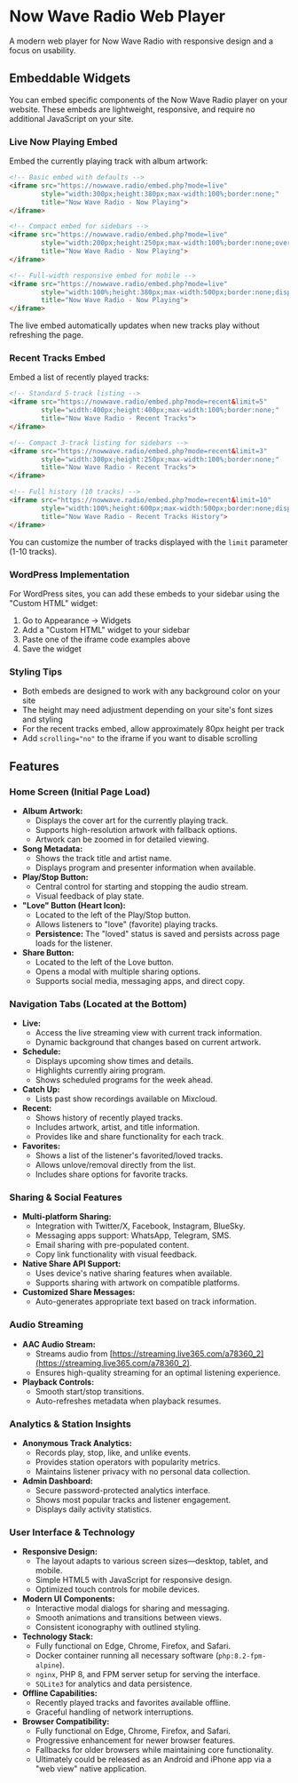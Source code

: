 # Now Wave Radio Web Player

A modern web player for Now Wave Radio with responsive design and a focus on usability.

## Embeddable Widgets

You can embed specific components of the Now Wave Radio player on your website. These embeds are lightweight, responsive, and require no additional JavaScript on your site.

### Live Now Playing Embed

Embed the currently playing track with album artwork:

```html
<!-- Basic embed with defaults -->
<iframe src="https://nowwave.radio/embed.php?mode=live" 
        style="width:300px;height:380px;max-width:100%;border:none;"
        title="Now Wave Radio - Now Playing">
</iframe>

<!-- Compact embed for sidebars -->
<iframe src="https://nowwave.radio/embed.php?mode=live" 
        style="width:200px;height:250px;max-width:100%;border:none;overflow:hidden;"
        title="Now Wave Radio - Now Playing">
</iframe>

<!-- Full-width responsive embed for mobile -->
<iframe src="https://nowwave.radio/embed.php?mode=live" 
        style="width:100%;height:380px;max-width:500px;border:none;display:block;margin:0 auto;"
        title="Now Wave Radio - Now Playing">
</iframe>
```

The live embed automatically updates when new tracks play without refreshing the page.

### Recent Tracks Embed

Embed a list of recently played tracks:

```html
<!-- Standard 5-track listing -->
<iframe src="https://nowwave.radio/embed.php?mode=recent&limit=5" 
        style="width:400px;height:400px;max-width:100%;border:none;"
        title="Now Wave Radio - Recent Tracks">
</iframe>

<!-- Compact 3-track listing for sidebars -->
<iframe src="https://nowwave.radio/embed.php?mode=recent&limit=3" 
        style="width:300px;height:250px;max-width:100%;border:none;"
        title="Now Wave Radio - Recent Tracks">
</iframe>

<!-- Full history (10 tracks) -->
<iframe src="https://nowwave.radio/embed.php?mode=recent&limit=10" 
        style="width:100%;height:600px;max-width:500px;border:none;display:block;margin:0 auto;"
        title="Now Wave Radio - Recent Tracks History">
</iframe>
```

You can customize the number of tracks displayed with the `limit` parameter (1-10 tracks).

### WordPress Implementation

For WordPress sites, you can add these embeds to your sidebar using the "Custom HTML" widget:

1. Go to Appearance → Widgets
2. Add a "Custom HTML" widget to your sidebar
3. Paste one of the iframe code examples above
4. Save the widget

### Styling Tips

- Both embeds are designed to work with any background color on your site
- The height may need adjustment depending on your site's font sizes and styling
- For the recent tracks embed, allow approximately 80px height per track
- Add `scrolling="no"` to the iframe if you want to disable scrolling

## Features

### Home Screen (Initial Page Load)
- **Album Artwork:**
  - Displays the cover art for the currently playing track.
  - Supports high-resolution artwork with fallback options.
  - Artwork can be zoomed in for detailed viewing.
- **Song Metadata:**
  - Shows the track title and artist name.
  - Displays program and presenter information when available.
- **Play/Stop Button:**
  - Central control for starting and stopping the audio stream.
  - Visual feedback of play state.
- **"Love" Button (Heart Icon):**
  - Located to the left of the Play/Stop button.
  - Allows listeners to "love" (favorite) playing tracks.
  - **Persistence:** The "loved" status is saved and persists across page loads for the listener.
- **Share Button:**
  - Located to the left of the Love button.
  - Opens a modal with multiple sharing options.
  - Supports social media, messaging apps, and direct copy.

### Navigation Tabs (Located at the Bottom)
- **Live:**
  - Access the live streaming view with current track information.
  - Dynamic background that changes based on current artwork.
- **Schedule:**
  - Displays upcoming show times and details.
  - Highlights currently airing program.
  - Shows scheduled programs for the week ahead.
- **Catch Up:**
  - Lists past show recordings available on Mixcloud.
- **Recent:**
  - Shows history of recently played tracks.
  - Includes artwork, artist, and title information.
  - Provides like and share functionality for each track.
- **Favorites:**
  - Shows a list of the listener's favorited/loved tracks.
  - Allows unlove/removal directly from the list.
  - Includes share options for favorite tracks.

### Sharing & Social Features
- **Multi-platform Sharing:**
  - Integration with Twitter/X, Facebook, Instagram, BlueSky.
  - Messaging apps support: WhatsApp, Telegram, SMS.
  - Email sharing with pre-populated content.
  - Copy link functionality with visual feedback.
- **Native Share API Support:**
  - Uses device's native sharing features when available.
  - Supports sharing with artwork on compatible platforms.
- **Customized Share Messages:**
  - Auto-generates appropriate text based on track information.

### Audio Streaming
- **AAC Audio Stream:**
  - Streams audio from [https://streaming.live365.com/a78360_2](https://streaming.live365.com/a78360_2).
  - Ensures high-quality streaming for an optimal listening experience.
- **Playback Controls:**
  - Smooth start/stop transitions.
  - Auto-refreshes metadata when playback resumes.

### Analytics & Station Insights
- **Anonymous Track Analytics:**
  - Records play, stop, like, and unlike events.
  - Provides station operators with popularity metrics.
  - Maintains listener privacy with no personal data collection.
- **Admin Dashboard:**
  - Secure password-protected analytics interface.
  - Shows most popular tracks and listener engagement.
  - Displays daily activity statistics.

### User Interface & Technology
- **Responsive Design:**
  - The layout adapts to various screen sizes—desktop, tablet, and mobile.
  - Simple HTML5 with JavaScript for responsive design.
  - Optimized touch controls for mobile devices.
- **Modern UI Components:**
  - Interactive modal dialogs for sharing and messaging.
  - Smooth animations and transitions between views.
  - Consistent iconography with outlined styling.
- **Technology Stack:**
  - Fully functional on Edge, Chrome, Firefox, and Safari.
  - Docker container running all necessary software (`php:8.2-fpm-alpine`).
  - `nginx`, PHP 8, and FPM server setup for serving the interface.
  - `SQLite3` for analytics and data persistence.
- **Offline Capabilities:**
  - Recently played tracks and favorites available offline.
  - Graceful handling of network interruptions.
- **Browser Compatibility:**
  - Fully functional on Edge, Chrome, Firefox, and Safari.
  - Progressive enhancement for newer browser features.
  - Fallbacks for older browsers while maintaining core functionality.
  - Ultimately could be released as an Android and iPhone app via a "web view" native application.